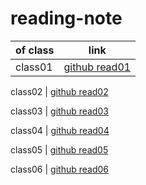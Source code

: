 # reading-note

 of class | link
--------- | ---
class01 | [github read01](https://qasembanyissa.github.io/reading-note/class01)

class02 | [github read02](https://qasembanyissa.github.io/reading-note/class02)

class03 | [github read03](https://qasembanyissa.github.io/reading-note/class03)

class04 | [github read04](https://qasembanyissa.github.io/reading-note/class04)

class05 | [github read05](https://qasembanyissa.github.io/reading-note/class05)

class06 | [github read06](https://qasembanyissa.github.io/reading-note/class06)